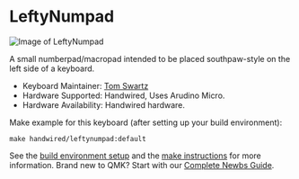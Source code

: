 # LeftyNumpad

![Image of LeftyNumpad](https://i.imgur.com/kkSPIxpl.png)

A small numberpad/macropad intended to be placed southpaw-style on the left
side of a keyboard.

* Keyboard Maintainer: [Tom Swartz](https://github.com/tomswartz07)
* Hardware Supported: Handwired, Uses Arudino Micro.
* Hardware Availability: Handwired hardware.

Make example for this keyboard (after setting up your build environment):

    make handwired/leftynumpad:default

See the [build environment setup](https://docs.qmk.fm/#/getting_started_build_tools) and the [make instructions](https://docs.qmk.fm/#/getting_started_make_guide) for more information. Brand new to QMK? Start with our [Complete Newbs Guide](https://docs.qmk.fm/#/newbs).
